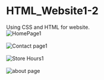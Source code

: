 # HTML_Website1-2
Using CSS and HTML for website.
<br>
![HomePage1](https://user-images.githubusercontent.com/116014855/202862752-935d2e48-912a-49c3-90f0-e18c473e044f.png)
<br>
<br>
![Contact page1](https://user-images.githubusercontent.com/116014855/202862773-59f5f04c-46ef-4364-8909-c412bc008f5c.png)
<br>
<br>
![Store Hours1](https://user-images.githubusercontent.com/116014855/202862783-413ee26f-c49d-4cd6-ab57-a954343e4d69.png)
<br>
<br>
![about page](https://user-images.githubusercontent.com/116014855/202862786-59491b22-01b1-41c6-a129-b402ebed4391.png)
<br>
<br>

